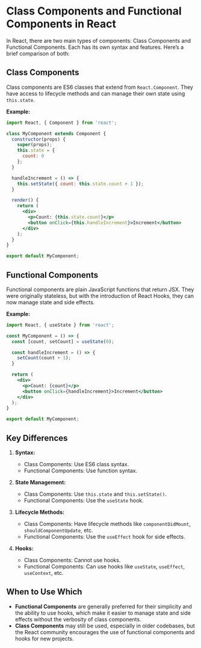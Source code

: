 
# Class Components and Functional Components in React

In React, there are two main types of components: Class Components and Functional Components. Each has its own syntax and features. Here’s a brief comparison of both:

## Class Components

Class components are ES6 classes that extend from `React.Component`. They have access to lifecycle methods and can manage their own state using `this.state`.

**Example:**
```jsx
import React, { Component } from 'react';

class MyComponent extends Component {
  constructor(props) {
    super(props);
    this.state = {
      count: 0
    };
  }

  handleIncrement = () => {
    this.setState({ count: this.state.count + 1 });
  }

  render() {
    return (
      <div>
        <p>Count: {this.state.count}</p>
        <button onClick={this.handleIncrement}>Increment</button>
      </div>
    );
  }
}

export default MyComponent;
```

## Functional Components

Functional components are plain JavaScript functions that return JSX. They were originally stateless, but with the introduction of React Hooks, they can now manage state and side effects.

**Example:**
```jsx
import React, { useState } from 'react';

const MyComponent = () => {
  const [count, setCount] = useState(0);

  const handleIncrement = () => {
    setCount(count + 1);
  }

  return (
    <div>
      <p>Count: {count}</p>
      <button onClick={handleIncrement}>Increment</button>
    </div>
  );
}

export default MyComponent;
```

## Key Differences

1. **Syntax:**
   - Class Components: Use ES6 class syntax.
   - Functional Components: Use function syntax.

2. **State Management:**
   - Class Components: Use `this.state` and `this.setState()`.
   - Functional Components: Use the `useState` hook.

3. **Lifecycle Methods:**
   - Class Components: Have lifecycle methods like `componentDidMount`, `shouldComponentUpdate`, etc.
   - Functional Components: Use the `useEffect` hook for side effects.

4. **Hooks:**
   - Class Components: Cannot use hooks.
   - Functional Components: Can use hooks like `useState`, `useEffect`, `useContext`, etc.

## When to Use Which

- **Functional Components** are generally preferred for their simplicity and the ability to use hooks, which make it easier to manage state and side effects without the verbosity of class components.
- **Class Components** may still be used, especially in older codebases, but the React community encourages the use of functional components and hooks for new projects.
